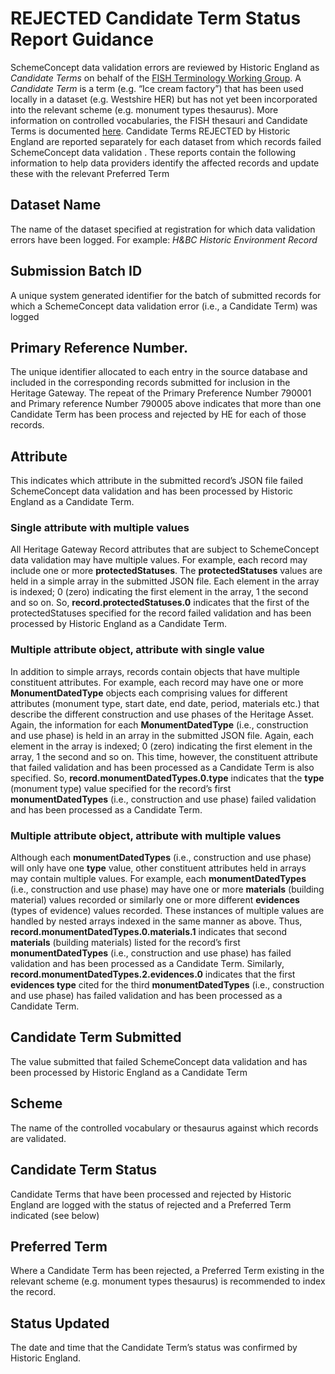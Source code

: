 
# REJECTED Candidate Term Status Report Guidance
SchemeConcept data validation errors are reviewed by Historic England as *Candidate Terms* on behalf of the [FISH Terminology Working Group](https://heritage-standards.org.uk/working-groups/). A *Candidate Term* is a term (e.g. “Ice cream factory”) that has been used locally in a dataset (e.g. Westshire HER) but has not yet been incorporated into the relevant scheme (e.g. monument types thesaurus). More information on controlled vocabularies, the FISH thesauri and Candidate Terms is documented [here](https://heritage-standards.org.uk/terminology/). Candidate Terms REJECTED by Historic England are reported separately for each dataset from which records failed SchemeConcept data validation . These reports contain the following information to help data providers identify the affected records and update these with the relevant Preferred Term 

## Dataset Name
The name of the dataset specified at registration for which data validation errors have been logged. For example: *H&BC Historic Environment Record*
## Submission Batch ID
A unique system generated identifier for the batch of submitted records for which a SchemeConcept data validation error (i.e., a Candidate Term) was logged
## Primary Reference Number.
The unique identifier allocated to each entry in the source database and included in the corresponding records submitted for inclusion in the Heritage Gateway. The repeat of the Primary Preference Number 790001 and Primary reference Number 790005 above indicates that more than one Candidate Term has been process and rejected by HE for each of those records.
## Attribute
This indicates which attribute in the submitted record’s JSON file failed SchemeConcept data validation and has been processed by Historic England as a Candidate Term. 
### Single attribute with multiple values
All Heritage Gateway Record attributes that are subject to SchemeConcept data validation may have multiple values. 
For example, each record may include one or more **protectedStatuses**. The **protectedStatuses** values are held in a simple array in the submitted JSON file. Each element in the array is indexed; 0 (zero) indicating the first element in the array, 1 the second and so on. 
So, **record.protectedStatuses.0** indicates that the first of the protectedStatuses specified for the record failed validation and has been processed by Historic England as a Candidate Term.
### Multiple attribute object, attribute with single value
In addition to simple arrays, records contain objects that have multiple constituent attributes. For example, each record may have one or more **MonumentDatedType** objects each comprising values for different attributes (monument type, start date, end date, period, materials etc.) that describe the different construction and use phases of the Heritage Asset. 
Again, the information for each **MonumentDatedType** (i.e., construction and use phase) is held in an array in the submitted JSON file. Again, each element in the array is indexed; 0 (zero) indicating the first element in the array, 1 the second and so on. This time, however, the constituent attribute that failed validation and has been processed as a Candidate Term is also specified. 
So, **record.monumentDatedTypes.0.type** indicates that the **type** (monument type) value specified for the record’s first **monumentDatedTypes** (i.e., construction and use phase) failed validation and has been processed as a Candidate Term.

### Multiple attribute object, attribute with multiple values
Although each **monumentDatedTypes** (i.e., construction and use phase) will only have one **type** value, other constituent attributes held in arrays may contain multiple values. For example, each **monumentDatedTypes** (i.e., construction and use phase) may have one or more **materials** (building material) values recorded or similarly one or more different **evidences** (types of evidence) values recorded. These instances of multiple values are handled by nested arrays indexed in the same manner as above.
Thus, **record.monumentDatedTypes.0.materials.1** indicates that second **materials** (building materials) listed for the record’s first **monumentDatedTypes** (i.e., construction and use phase) has failed validation and has been processed as a Candidate Term.
Similarly, **record.monumentDatedTypes.2.evidences.0** indicates that the first **evidences type** cited for the third **monumentDatedTypes** (i.e., construction and use phase) has failed validation and has been processed as a Candidate Term.
## Candidate Term Submitted
The value submitted that failed SchemeConcept data validation and has been processed by Historic England as a Candidate Term
## Scheme
The name of the controlled vocabulary or thesaurus against which records are validated.
## Candidate Term Status
Candidate Terms that have been processed and rejected by Historic England are logged with the status of rejected and a Preferred Term indicated (see below)
## Preferred Term
Where a Candidate Term has been rejected, a Preferred Term existing in the relevant scheme (e.g. monument types thesaurus) is recommended to index the record. 
## Status Updated
The date and time that the Candidate Term’s status was confirmed by Historic England.

